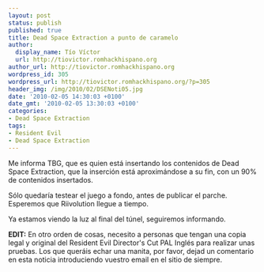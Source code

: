 ```yaml
---
layout: post
status: publish
published: true
title: Dead Space Extraction a punto de caramelo
author:
  display_name: Tío Víctor
  url: http://tiovictor.romhackhispano.org
author_url: http://tiovictor.romhackhispano.org
wordpress_id: 305
wordpress_url: http://tiovictor.romhackhispano.org/?p=305
header_img: /img/2010/02/DSENoti05.jpg
date: '2010-02-05 14:30:03 +0100'
date_gmt: '2010-02-05 13:30:03 +0100'
categories:
- Dead Space Extraction
tags:
- Resident Evil
- Dead Space Extraction
---
```

Me informa TBG, que es quien está insertando los contenidos de Dead Space Extraction, que la inserción está aproximándose a su fin, con un 90% de contenidos insertados.

Sólo quedaría testear el juego a fondo, antes de publicar el parche. Esperemos que Riivolution llegue a tiempo.

Ya estamos viendo la luz al final del túnel, seguiremos informando.

**EDIT:** En otro orden de cosas, necesito a personas que tengan una copia legal y original del Resident Evil Director's Cut PAL Inglés para realizar unas pruebas. Los que queráis echar una manita, por favor, dejad un comentario en esta noticia introduciendo vuestro email en el sitio de siempre.
